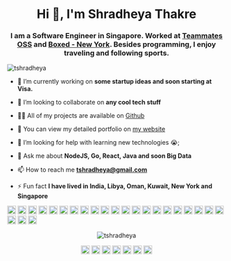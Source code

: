 <h1 align="center">Hi 👋, I'm Shradheya Thakre</h1>
<h3 align="center">
 I am a Software Engineer in Singapore. Worked at <a href="https://github.com/TEAMMATES">Teammates OSS</a> and <a href="https://github.com/giddyin"> Boxed - New York</a>. Besides programming, I enjoy traveling and following sports.</h3>
<p align="left"> <img src="https://komarev.com/ghpvc/?username=tshradheya" alt="tshradheya" /> </p>

- 🔭 I’m currently working on **some startup ideas and soon starting at Visa.**

- 👯 I’m looking to collaborate on **any cool tech stuff**

- 👨‍💻 All of my projects are available on [Github](https://github.com/tshradheya)

- 📝 You can view my detailed portfolio on [my website](http://www.shradheyathakre.com)

- 🤔 I’m looking for help with learning new technologies 😭;

- 💬 Ask me about **NodeJS, Go, React, Java and soon Big Data**

- 📫 How to reach me **tshradheya@gmail.com**

- ⚡ Fun fact **I have lived in India, Libya, Oman, Kuwait, New York and Singapore**

<p align="left"><img src="https://devicons.github.io/devicon/devicon.git/icons/react/react-original-wordmark.svg" alt="react" width="20" height="20"/> <img src="https://devicons.github.io/devicon/devicon.git/icons/amazonwebservices/amazonwebservices-original-wordmark.svg" alt="aws" width="20" height="20"/> <img src="https://devicons.github.io/devicon/devicon.git/icons/android/android-original-wordmark.svg" alt="android" width="20" height="20"/> <img src="https://devicons.github.io/devicon/devicon.git/icons/bootstrap/bootstrap-plain.svg" alt="bootstrap" width="20" height="20"/> <img src="https://devicons.github.io/devicon/devicon.git/icons/c/c-original.svg" alt="c" width="20" height="20"/> <img src="https://devicons.github.io/devicon/devicon.git/icons/cplusplus/cplusplus-original.svg" alt="cplusplus" width="20" height="20"/> <img src="https://devicons.github.io/devicon/devicon.git/icons/css3/css3-original-wordmark.svg" alt="css3" width="20" height="20"/> <img src="https://devicons.github.io/devicon/devicon.git/icons/docker/docker-original-wordmark.svg" alt="docker" width="20" height="20"/> <img src="https://devicons.github.io/devicon/devicon.git/icons/go/go-original.svg" alt="go" width="20" height="20"/> <img src="https://devicons.github.io/devicon/devicon.git/icons/html5/html5-original-wordmark.svg" alt="html5" width="20" height="20"/> <img src="https://devicons.github.io/devicon/devicon.git/icons/java/java-original-wordmark.svg" alt="java" width="20" height="20"/> <img src="https://devicons.github.io/devicon/devicon.git/icons/javascript/javascript-original.svg" alt="javascript" width="20" height="20"/> <img src="https://devicons.github.io/devicon/devicon.git/icons/typescript/typescript-original.svg" alt="typescript" width="20" height="20"/> <img src="https://devicons.github.io/devicon/devicon.git/icons/mongodb/mongodb-original-wordmark.svg" alt="mongodb" width="20" height="20"/> <img src="https://devicons.github.io/devicon/devicon.git/icons/mysql/mysql-original-wordmark.svg" alt="mysql" width="20" height="20"/> <img src="https://devicons.github.io/devicon/devicon.git/icons/postgresql/postgresql-original-wordmark.svg" alt="postgresql" width="20" height="20"/> <img src="https://devicons.github.io/devicon/devicon.git/icons/redis/redis-original-wordmark.svg" alt="redis" width="20" height="20"/> <img src="https://devicons.github.io/devicon/devicon.git/icons/sass/sass-original.svg" alt="sass" width="20" height="20"/> <img src="https://devicons.github.io/devicon/devicon.git/icons/nodejs/nodejs-original-wordmark.svg" alt="nodejs" width="20" height="20"/> <img src="https://devicons.github.io/devicon/devicon.git/icons/python/python-original-wordmark.svg" alt="python" width="20" height="20"/> <img src="https://devicons.github.io/devicon/devicon.git/icons/linux/linux-original.svg" alt="linux" width="20" height="20"/> <img src="https://devicons.github.io/devicon/devicon.git/icons/redux/redux-original.svg" alt="redux" width="20" height="20"/> <img src="https://devicons.github.io/devicon/devicon.git/icons/webpack/webpack-original.svg" alt="webpack" width="20" height="20"/> <img src="https://devicons.github.io/devicon/devicon.git/icons/express/express-original-wordmark.svg" alt="express" width="20" height="20"/></p><p align="center"> <img src="https://github-readme-stats.vercel.app/api?username=tshradheya&show_icons=true" alt="tshradheya" /> </p>

<p align="center">
<a href="https://dev.to/tshradheya" target="blank"><img align="center" src="https://cdn.jsdelivr.net/npm/simple-icons@3.0.1/icons/dev-dot-to.svg" alt="tshradheya" height="20" width="20" /></a>
<a href="https://twitter.com/tshradheya" target="blank"><img align="center" src="https://cdn.jsdelivr.net/npm/simple-icons@3.0.1/icons/twitter.svg" alt="tshradheya" height="20" width="20" /></a>
<a href="https://linkedin.com/in/tshradheya" target="blank"><img align="center" src="https://cdn.jsdelivr.net/npm/simple-icons@3.0.1/icons/linkedin.svg" alt="tshradheya" height="20" width="20" /></a>
<a href="https://stackoverflow.com/tshradheya" target="blank"><img align="center" src="https://cdn.jsdelivr.net/npm/simple-icons@3.0.1/icons/stackoverflow.svg" alt="tshradheya" height="20" width="20" /></a>
<a href="https://fb.com/tshradheya" target="blank"><img align="center" src="https://cdn.jsdelivr.net/npm/simple-icons@3.0.1/icons/facebook.svg" alt="tshradheya" height="20" width="20" /></a>
<a href="https://instagram.com/tshradheya" target="blank"><img align="center" src="https://cdn.jsdelivr.net/npm/simple-icons@3.0.1/icons/instagram.svg" alt="tshradheya" height="20" width="20" /></a>
<a href="https://www.youtube.com/c/tshradheya" target="blank"><img align="center" src="https://cdn.jsdelivr.net/npm/simple-icons@3.0.1/icons/youtube.svg" alt="tshradheya" height="20" width="20" /></a>
</p>
